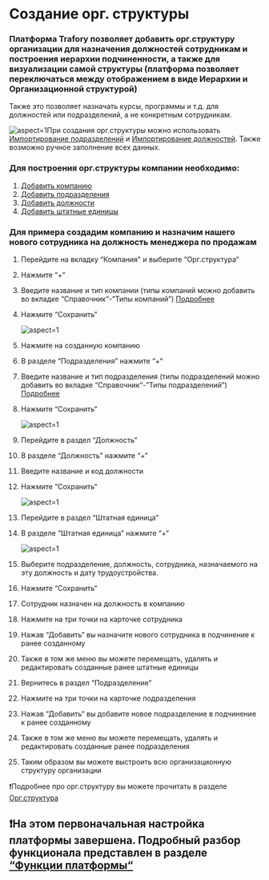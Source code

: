 # Создание орг. структуры

### Платформа Trafory позволяет добавить орг.структуру организации для назначения должностей сотрудникам и построения иерархии подчиненности, а также для визуализации самой структуры (платформа позволяет переключаться между отображением в виде Иерархии и Организационной структурой)

Также это позволяет назначать курсы, программы и т.д. для должностей или подразделений, а не конкретным сотрудникам.

 ![](/api/attachments.redirect?id=f18e7d5f-3636-4c7f-a95b-736205a5cffa "aspect=1")При создания орг.структуры можно использовать [Импортирование подразделений](/doc/importirovat-podrazdeleniya-S5YSV4qRKw) и [Импортирование должностей](/doc/importirovat-dolzhnosti-wiGhYSgUhh). Также возможно ручное заполнение всех данных.  

### Для построения орг.структуры компании необходимо:

1. [Добавить компанию](/doc/dobavlenie-kompanii-XtZ3kIwmvA)
2. [Добавить подразделения](/doc/podrazdelenie-y5xVi0uXlk)
3. [Добавить должности](/doc/dolzhnost-0URPtblbeg)
4. [Добавить штатные единицы](/doc/shtatnaya-edinica-YEehTEF3aC)


### Для примера создадим компанию и назначим нашего нового сотрудника на должность менеджера по продажам

 1. Перейдите на вкладку “Компания" и выберите “Орг.структура“
 2. Нажмите “+“
 3. Введите название и тип компании (типы компаний можно добавить во вкладке “Справочник“-”Типы компаний”) [Подробнее](/doc/tipy-kompanij-NQOf1sLzYV)
 4. Нажмите “Сохранить“

     ![](/api/attachments.redirect?id=d090cbf1-9d08-4c41-8f18-d08c684badfe "aspect=1")
 5. Нажмите на созданную компанию
 6. В разделе “Подразделения” нажмите “+“
 7. Введите название и тип подразделения (типы подразделений можно добавить во вкладке “Справочник“-”Типы подразделений”) [Подробнее](/doc/tipy-podrazdelenij-BJhEvfFJZp)
 8. Нажмите “Сохранить“

     ![](/api/attachments.redirect?id=738c8d0a-7e33-430c-9262-788a602e3acf "aspect=1")
 9. Перейдите в раздел “Должность“
10. В разделе “Должность” нажмите “+“
11. Введите название и код должности
12. Нажмите “Сохранить“

     ![](/api/attachments.redirect?id=c553e2fa-a0d4-473b-82dd-c0e600da07e3 "aspect=1")
13. Перейдите в раздел “Штатная единица“
14. В разделе “Штатная единица” нажмите “+“

     ![](/api/attachments.redirect?id=20e3ca5c-05b4-46b9-bba7-3a2d4240a785 "aspect=1")
15. Выберите подразделение, должность, сотрудника, назначаемого на эту должность и дату трудоустройства.
16. Нажмите “Сохранить“
17. Сотрудник назначен на должность в компанию
18. Нажмите на три точки на карточке сотрудника
19. Нажав “Добавить“ вы назначите нового сотрудника в подчинение к ранее созданному
20. Также в том же меню вы можете перемещать, удалять и редактировать созданные ранее штатные единицы
21. Вернитесь в раздел “Подразделение”
22. Нажмите на три точки на карточке подразделения
23. Нажав “Добавить“ вы добавите новое подразделение в подчинение к ранее созданному
24. Также в том же меню вы можете перемещать, удалять и редактировать созданные ранее подразделения
25. Таким образом вы можете выстроить всю организационную структуру организации


❗Подробнее про орг.структуру вы можете прочитать в разделе [Орг.структура](/doc/orgstruktura-admin-viXXHv4gfe)



## ❗На этом первоначальная настройка платформы завершена. Подробный разбор функционала представлен в разделе [“Функции платформы“ ](/doc/funkcii-platformy-hLh8SKytDf)



